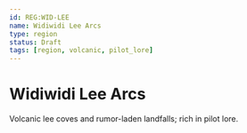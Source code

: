 ```yaml
---
id: REG:WID-LEE
name: Widiwidi Lee Arcs
type: region
status: Draft
tags: [region, volcanic, pilot_lore]
---
```


# Widiwidi Lee Arcs

Volcanic lee coves and rumor-laden landfalls; rich in pilot lore.
